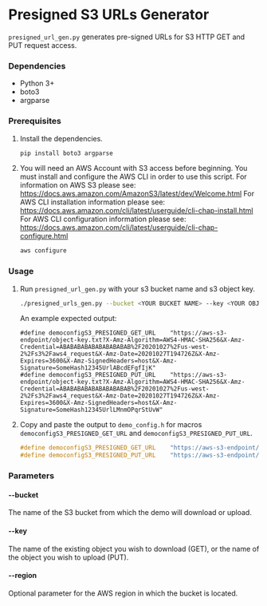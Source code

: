 # Presigned S3 URLs Generator

`presigned_url_gen.py` generates pre-signed URLs for S3 HTTP GET and PUT request access.

### Dependencies

* Python 3+
* boto3
* argparse

### Prerequisites

1. Install the dependencies.
   ```sh
   pip install boto3 argparse
   ```

1. You will need an AWS Account with S3 access before beginning. You must install and configure the AWS CLI in order to
   use this script.
   For information on AWS S3 please see: https://docs.aws.amazon.com/AmazonS3/latest/dev/Welcome.html
   For AWS CLI installation information please see: https://docs.aws.amazon.com/cli/latest/userguide/cli-chap-install.html
   For AWS CLI configuration information please see: https://docs.aws.amazon.com/cli/latest/userguide/cli-chap-configure.html

   ```sh
   aws configure
   ```

### Usage

1. Run `presigned_url_gen.py` with your s3 bucket name and s3 object key.
   ```sh
   ./presigned_urls_gen.py --bucket <YOUR BUCKET NAME> --key <YOUR OBJECT KEY>
   ```
   An example expected output:
   ```
   #define democonfigS3_PRESIGNED_GET_URL    "https://aws-s3-endpoint/object-key.txt?X-Amz-Algorithm=AWS4-HMAC-SHA256&X-Amz-Credential=ABABABABABABABABABAB%2F20201027%2Fus-west-2%2Fs3%2Faws4_request&X-Amz-Date=20201027T194726Z&X-Amz-Expires=3600&X-Amz-SignedHeaders=host&X-Amz-Signature=SomeHash12345UrlABcdEFgfIjK"
   #define democonfigS3_PRESIGNED_PUT_URL    "https://aws-s3-endpoint/object-key.txt?X-Amz-Algorithm=AWS4-HMAC-SHA256&X-Amz-Credential=ABABABABABABABABABAB%2F20201027%2Fus-west-2%2Fs3%2Faws4_request&X-Amz-Date=20201027T194726Z&X-Amz-Expires=3600&X-Amz-SignedHeaders=host&X-Amz-Signature=SomeHash12345UrlLMnmOPqrStUvW"
   ```
1. Copy and paste the output to `demo_config.h` for macros `democonfigS3_PRESIGNED_GET_URL` and `democonfigS3_PRESIGNED_PUT_URL`.
   ```c
   #define democonfigS3_PRESIGNED_GET_URL    "https://aws-s3-endpoint/object-key.txt?X-Amz-Algorithm=AWS4-HMAC-SHA256&X-Amz-Credential=ABABABABABABABABABAB%2F20201027%2Fus-west-2%2Fs3%2Faws4_request&X-Amz-Date=20201027T194726Z&X-Amz-Expires=3600&X-Amz-SignedHeaders=host&X-Amz-Signature=SomeHash12345UrlABcdEFgfIjK"
   #define democonfigS3_PRESIGNED_PUT_URL    "https://aws-s3-endpoint/object-key.txt?X-Amz-Algorithm=AWS4-HMAC-SHA256&X-Amz-Credential=ABABABABABABABABABAB%2F20201027%2Fus-west-2%2Fs3%2Faws4_request&X-Amz-Date=20201027T194726Z&X-Amz-Expires=3600&X-Amz-SignedHeaders=host&X-Amz-Signature=SomeHash12345UrlLMnmOPqrStUvW"
   ```

### Parameters

#### --bucket
The name of the S3 bucket from which the demo will download or upload.

#### --key
The name of the existing object you wish to download (GET),
or the name of the object you wish to upload (PUT).

#### --region
Optional parameter for the AWS region in which the bucket is located.
